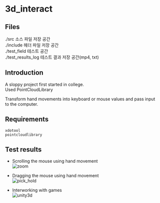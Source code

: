 # 3d_interact

## Files
./src 소스 파일 저장 공간   
./include 헤더 파일 저장 공간   
./test_field 테스트 공간   
./test_results_log 테스트 결과 저장 공간(mp4, txt)   

## Introduction
A sloppy project first started in college.   
Used PointCloudLibrary   

Transform hand movements into keyboard or mouse values and pass input to the computer.   

## Requirements
~~~
xdotool
pointcloudlibrary
~~~

## Test results
- Scrolling the mouse using hand movement   
![zoom](https://user-images.githubusercontent.com/49184890/124844992-b3f06580-dfd0-11eb-9ba3-8097fc26fcc4.gif)   

- Dragging the mouse using hand movement   
![pick_hold](https://user-images.githubusercontent.com/49184890/124845015-beaafa80-dfd0-11eb-8458-deb93bebbd30.gif)   

- Interworking with games   
![unity3d](https://user-images.githubusercontent.com/49184890/124845186-23feeb80-dfd1-11eb-9015-4d6ae649308c.gif)   
